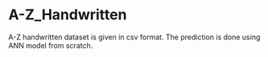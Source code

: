 # A-Z_Handwritten

A-Z handwritten dataset is given in csv format. The prediction is done using ANN model from scratch.